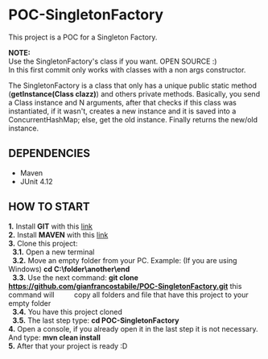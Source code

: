 # POC-SingletonFactory

This project is a POC for a Singleton Factory.

**NOTE:**<br>
Use the SingletonFactory's class if you want. OPEN SOURCE :) <br>
In this first commit only works with classes with a non args constructor. <br>

The SingletonFactory is a class that only has a unique public static method (**getInstance(Class clazz)**) and others private methods. Basically, you send a Class instance and N arguments, after that checks if this class was instantiated, if it wasn't, creates a new instance and it is saved into a ConcurrentHashMap; else, get the old instance. Finally returns the new/old instance. 

## DEPENDENCIES
* Maven
* JUnit 4.12

## HOW TO START
**1.** Install **GIT** with this [link](https://git-scm.com/downloads) <br>
**2.** Install **MAVEN** with this [link](https://maven.apache.org/download.cgi) <br>
**3.** Clone this project: <br>
&nbsp;&nbsp;**3.1.** Open a new terminal <br>
&nbsp;&nbsp;**3.2.** Move an empty folder from your PC. Example: (If you are using Windows) **cd C:\folder\another\end** <br>
&nbsp;&nbsp;**3.3.** Use the next command: **git clone https://github.com/gianfrancostabile/POC-SingletonFactory.git** this command will &nbsp;&nbsp;&nbsp;&nbsp;&nbsp;&nbsp;&nbsp;&nbsp;&nbsp;copy all folders and file that have this project to your empty folder <br>
&nbsp;&nbsp;**3.4.** You have this project cloned <br>
&nbsp;&nbsp;**3.5.** The last step type: **cd POC-SingletonFactory** <br>
**4.** Open a console, if you already open it in the last step it is not necessary. And type: **mvn clean install** <br>
**5.** After that your project is ready :D
